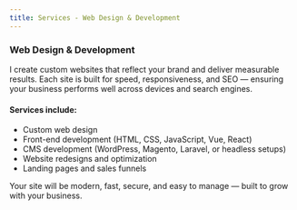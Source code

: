 ```yaml
---
title: Services - Web Design & Development
---
```


### Web Design & Development

I create custom websites that reflect your brand and deliver measurable results. Each site is built for speed, responsiveness, and SEO — ensuring your business performs well across devices and search engines.

#### Services include:

- Custom web design
- Front-end development (HTML, CSS, JavaScript, Vue, React)
- CMS development (WordPress, Magento, Laravel, or headless setups)
- Website redesigns and optimization
- Landing pages and sales funnels

Your site will be modern, fast, secure, and easy to manage — built to grow with your business.